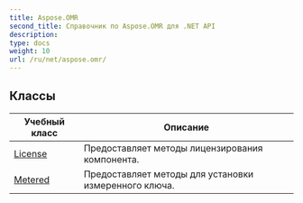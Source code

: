 ```yaml
---
title: Aspose.OMR
second_title: Справочник по Aspose.OMR для .NET API
description: 
type: docs
weight: 10
url: /ru/net/aspose.omr/
---
```



## Классы

| Учебный класс | Описание |
| --- | --- |
| [License](./license/) | Предоставляет методы лицензирования компонента. |
| [Metered](./metered/) | Предоставляет методы для установки измеренного ключа. |


